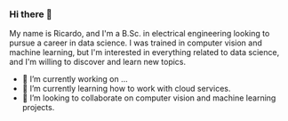 ### Hi there 👋

My name is Ricardo, and I'm a B.Sc. in electrical engineering looking to pursue a career in data science.
I was trained in computer vision and machine learning, but I'm interested in everything related to data science, and I'm willing to discover and learn new topics.

- 🔭 I’m currently working on ...
- 🌱 I’m currently learning how to work with cloud services.
- 👯 I’m looking to collaborate on computer vision and machine learning projects.

<!--
**rlefebre/rlefebre** is a ✨ _special_ ✨ repository because its `README.md` (this file) appears on your GitHub profile.

Here are some ideas to get you started:

- 🔭 I’m currently working on ...
- 🌱 I’m currently learning ...
- 👯 I’m looking to collaborate on ...
- 🤔 I’m looking for help with ...
- 💬 Ask me about ...
- 📫 How to reach me: ...
- 😄 Pronouns: ...
- ⚡ Fun fact: ...
-->
